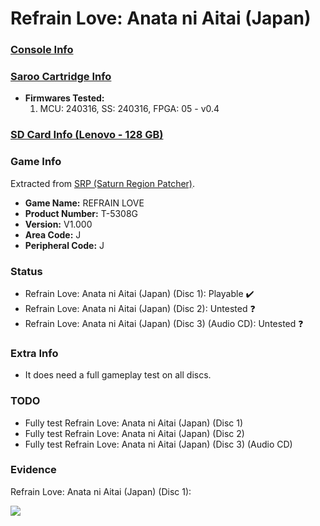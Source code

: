 # Refrain Love: Anata ni Aitai (Japan)

### [Console Info](../../../../Info/Consoles/VA13/README.md)

### [Saroo Cartridge Info](../../../../Info/Cartridges/RetroGameParadiseStore/1.32F/README.md)

- <b>Firmwares Tested:</b>
  1. MCU: 240316, SS: 240316, FPGA: 05 - v0.4

### [SD Card Info (Lenovo - 128 GB)](../../../../Info/SdCards/Lenovo/128GB/fat32/README.md)

### Game Info

Extracted from [SRP (Saturn Region Patcher)](https://segaxtreme.net/resources/saturn-region-patcher.81/download).

- <b>Game Name:</b> REFRAIN LOVE
- <b>Product Number:</b> T-5308G
- <b>Version:</b> V1.000
- <b>Area Code:</b> J
- <b>Peripheral Code:</b> J

### Status

- Refrain Love: Anata ni Aitai (Japan) (Disc 1): Playable :heavy_check_mark:
- Refrain Love: Anata ni Aitai (Japan) (Disc 2): Untested :question:
- Refrain Love: Anata ni Aitai (Japan) (Disc 3) (Audio CD): Untested :question:

### Extra Info

- It does need a full gameplay test on all discs.

### TODO

- Fully test Refrain Love: Anata ni Aitai (Japan) (Disc 1)
- Fully test Refrain Love: Anata ni Aitai (Japan) (Disc 2)
- Fully test Refrain Love: Anata ni Aitai (Japan) (Disc 3) (Audio CD)

### Evidence

Refrain Love: Anata ni Aitai (Japan) (Disc 1):

[![](https://img.youtube.com/vi/wdX992hse3s/0.jpg)](https://www.youtube.com/watch?v=wdX992hse3s)
